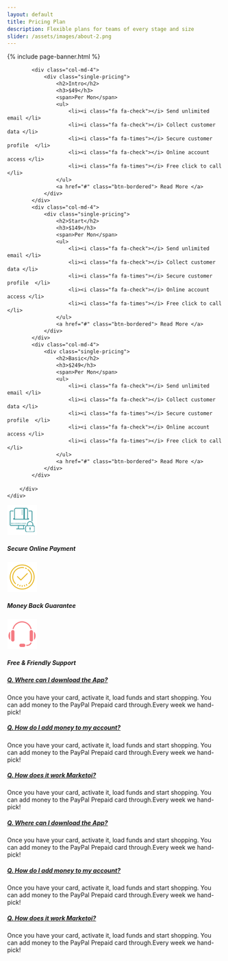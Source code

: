```yaml
---
layout: default
title: Pricing Plan
description: Flexible plans for teams of every stage and size
slider: /assets/images/about-2.png
---
```


{% include page-banner.html %}

<div class="pricing-plan-1x">
    <div class="container">
        <div class="row">

            <div class="col-md-4">
                <div class="single-pricing">
                    <h2>Intro</h2>
                    <h3>$49</h3>
                    <span>Per Mon</span>
                    <ul>
                        <li><i class="fa fa-check"></i> Send unlimited email </li>
                        <li><i class="fa fa-check"></i> Collect customer data </li>
                        <li><i class="fa fa-times"></i> Secure customer profile  </li>
                        <li><i class="fa fa-check"></i> Online account access </li>
                        <li><i class="fa fa-times"></i> Free click to call </li>
                    </ul>
                    <a href="#" class="btn-bordered"> Read More </a>
                </div>
            </div>              
            <div class="col-md-4">
                <div class="single-pricing">
                    <h2>Start</h2>
                    <h3>$149</h3>
                    <span>Per Mon</span>
                    <ul>
                        <li><i class="fa fa-check"></i> Send unlimited email </li>
                        <li><i class="fa fa-check"></i> Collect customer data </li>
                        <li><i class="fa fa-times"></i> Secure customer profile  </li>
                        <li><i class="fa fa-check"></i> Online account access </li>
                        <li><i class="fa fa-times"></i> Free click to call </li>
                    </ul>
                    <a href="#" class="btn-bordered"> Read More </a>
                </div>
            </div>              
            <div class="col-md-4">
                <div class="single-pricing">
                    <h2>Basic</h2>
                    <h3>$249</h3>
                    <span>Per Mon</span>
                    <ul>
                        <li><i class="fa fa-check"></i> Send unlimited email </li>
                        <li><i class="fa fa-check"></i> Collect customer data </li>
                        <li><i class="fa fa-times"></i> Secure customer profile  </li>
                        <li><i class="fa fa-check"></i> Online account access </li>
                        <li><i class="fa fa-times"></i> Free click to call </li>
                    </ul>
                    <a href="#" class="btn-bordered"> Read More </a>
                </div>
            </div>

        </div>
    </div>
</div>

<div class="feature-1x">
    <div class="container">
        <div class="row">
            <div class="col-md-4">
                <div class="single-feature">
                    <div class="media">
                      <img src="/assets/images/feature-1.png" alt="Image" />
                      <div class="media-body color-green">
                        <h5>Secure Online Payment</h5>
                      </div>
                    </div>
                </div>
            </div>
            <div class="col-md-4">
                <div class="single-feature">
                    <div class="media">
                      <img src="/assets/images/feature-2.png" alt="Image" />
                      <div class="media-body color-yellow">
                        <h5>Money Back Guarantee</h5>
                      </div>
                    </div>
                </div>
            </div>                
            <div class="col-md-4">
                <div class="single-feature">
                    <div class="media">
                      <img src="/assets/images/feature-3.png" alt="Image" />
                      <div class="media-body color-red">
                        <h5>Free &amp; Friendly Support</h5>
                      </div>
                    </div>
                </div>
            </div>
        </div>
    </div>
</div>
                    
<div class="faqs-1x">
    <div class="container">
        <div class="row">
            <div class="col-md-6">
                <div id="accordion">
                    <div class="card single-faq">
                        <div class="card-header">
                          <h5 class="mb-0">
                            <a class="accordion-toggle collapsed" data-toggle="collapse" href="#collapseOne" role="button" aria-expanded="false" aria-controls="collapseOne">
                              Q. Where can I download the App?                                  
                            </a>
                          </h5>
                        </div>
                        <div id="collapseOne" class="collapse" role="tabpanel" data-parent="#accordion" style="">
                          <div class="card-body">
                            Once you have your card, activate it, load funds and start shopping. You can add money to the PayPal Prepaid card through.Every week we hand-pick!
                          </div>
                        </div>
                    </div>
                    <div class="card single-faq">
                        <div class="card-header">
                          <h5 class="mb-0">
                            <a class="accordion-toggle collapsed" data-toggle="collapse" href="#collapseTwo" role="button" aria-expanded="false" aria-controls="collapseOne">
                              Q. How do I add money to my account?                                  
                            </a>
                          </h5>
                        </div>
                        <div id="collapseTwo" class="collapse" role="tabpanel" data-parent="#accordion" style="">
                          <div class="card-body">
                            Once you have your card, activate it, load funds and start shopping. You can add money to the PayPal Prepaid card through.Every week we hand-pick!
                          </div>
                        </div>
                    </div>
                    <div class="card single-faq">
                        <div class="card-header">
                          <h5 class="mb-0">
                            <a class="accordion-toggle collapsed" data-toggle="collapse" href="#collapseThree" role="button" aria-expanded="false" aria-controls="collapseOne">
                              Q. How does it work Marketoi?                                  
                            </a>
                          </h5>
                        </div>
                        <div id="collapseThree" class="collapse" role="tabpanel" data-parent="#accordion" style="">
                          <div class="card-body">
                            Once you have your card, activate it, load funds and start shopping. You can add money to the PayPal Prepaid card through.Every week we hand-pick!
                          </div>
                        </div>
                    </div>
                </div>
            </div>
            <div class="col-md-6">
                <div id="accordion1">
                    <div class="card single-faq">
                        <div class="card-header">
                          <h5 class="mb-0">
                            <a class="accordion-toggle collapsed" data-toggle="collapse" href="#collapseFour" role="button" aria-expanded="false" aria-controls="collapseOne">
                              Q. Where can I download the App?                                  
                            </a>
                          </h5>
                        </div>
                        <div id="collapseFour" class="collapse" role="tabpanel" data-parent="#accordion1" style="">
                          <div class="card-body">
                            Once you have your card, activate it, load funds and start shopping. You can add money to the PayPal Prepaid card through.Every week we hand-pick!
                          </div>
                        </div>
                    </div>
                    <div class="card single-faq">
                        <div class="card-header">
                          <h5 class="mb-0">
                            <a class="accordion-toggle collapsed" data-toggle="collapse" href="#collapseFive" role="button" aria-expanded="false" aria-controls="collapseOne">
                              Q. How do I add money to my account?                                  
                            </a>
                          </h5>
                        </div>
                        <div id="collapseFive" class="collapse" role="tabpanel" data-parent="#accordion1" style="">
                          <div class="card-body">
                            Once you have your card, activate it, load funds and start shopping. You can add money to the PayPal Prepaid card through.Every week we hand-pick!
                          </div>
                        </div>
                    </div>
                    <div class="card single-faq">
                        <div class="card-header">
                          <h5 class="mb-0">
                            <a class="accordion-toggle collapsed" data-toggle="collapse" href="#collapseSix" role="button" aria-expanded="false" aria-controls="collapseOne">
                              Q. How does it work Marketoi?                                  
                            </a>
                          </h5>
                        </div>
                        <div id="collapseSix" class="collapse" role="tabpanel" data-parent="#accordion1" style="">
                          <div class="card-body">
                            Once you have your card, activate it, load funds and start shopping. You can add money to the PayPal Prepaid card through.Every week we hand-pick!
                          </div>
                        </div>
                    </div>
                </div>
            </div>
        </div>
    </div> 
</div>     